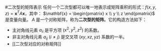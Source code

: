 #二次型的矩阵表示
任何一个二次型都可以唯一地表示成矩阵乘积的形式：$f(x, y, z) = \mathbf{x}^T A \mathbf{x}$，其中：
$\mathbf{x} = \begin{pmatrix} x \\ y \\ z \end{pmatrix}$ 是变量向量。
$A$ 是一个对称矩阵，称为**二次型的矩阵**。它的构造方法如下：
*   主对角线元素 $a_{ii}$ 是平方项 ($x^2, y^2, z^2$) 的系数。
*   非主对角线元素 $a_{ij}$ ($i \neq j$) 是交叉项 ($xy, xz, yz$) 系数的一半。
* [[二次型对应的对称矩阵]]